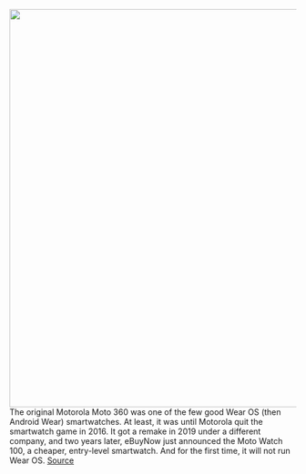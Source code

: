 <img src='https://cdn.vox-cdn.com/thumbor/zqtzKy3EceNqFYCcOEqKXn7daBs=/0x0:2332x1136/1200x800/filters:focal(980x382:1352x754)/cdn.vox-cdn.com/uploads/chorus_image/image/70154659/one_stop_shop_for_health.0.jpg' width='700px' /><br/>
The original Motorola Moto 360 was one of the few good Wear OS (then Android Wear) smartwatches. At least, it was until Motorola quit the smartwatch game in 2016. It got a remake in 2019 under a different company, and two years later, eBuyNow just announced the Moto Watch 100, a cheaper, entry-level smartwatch. And for the first time, it will not run Wear OS.
<a href='https://www.theverge.com/2021/11/17/22787071/wearos-moto-watch-100-smartwatches'> Source <a/>